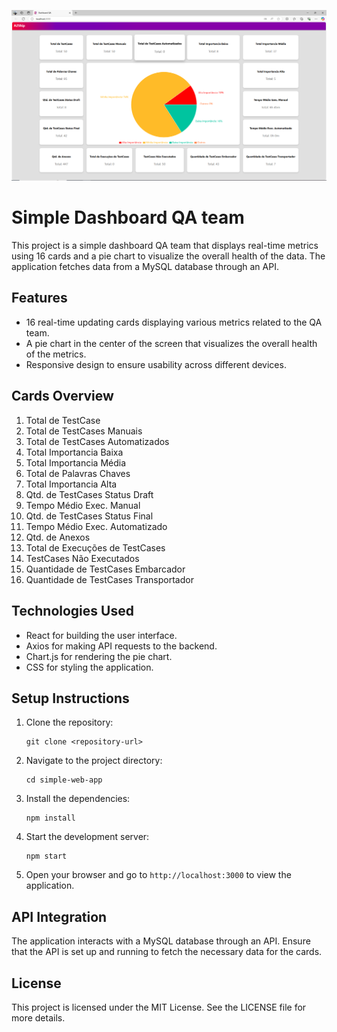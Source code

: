 ![Dashboard](img/dashboard.png)

# Simple Dashboard QA team

This project is a simple dashboard QA team that displays real-time metrics using 16 cards and a pie chart to visualize the overall health of the data. The application fetches data from a MySQL database through an API.

## Features

- 16 real-time updating cards displaying various metrics related to the QA team.
- A pie chart in the center of the screen that visualizes the overall health of the metrics.
- Responsive design to ensure usability across different devices.

## Cards Overview

1. Total de TestCase
2. Total de TestCases Manuais
3. Total de TestCases Automatizados
4. Total Importancia Baixa
5. Total Importancia Média
6. Total de Palavras Chaves
7. Total Importancia Alta
8. Qtd. de TestCases Status Draft
9. Tempo Médio Exec. Manual
10. Qtd. de TestCases Status Final
11. Tempo Médio Exec. Automatizado
12. Qtd. de Anexos
13. Total de Execuções de TestCases
14. TestCases Não Executados
15. Quantidade de TestCases Embarcador
16. Quantidade de TestCases Transportador

## Technologies Used

- React for building the user interface.
- Axios for making API requests to the backend.
- Chart.js for rendering the pie chart.
- CSS for styling the application.

## Setup Instructions

1. Clone the repository:
   ```
   git clone <repository-url>
   ```

2. Navigate to the project directory:
   ```
   cd simple-web-app
   ```

3. Install the dependencies:
   ```
   npm install
   ```

4. Start the development server:
   ```
   npm start
   ```

5. Open your browser and go to `http://localhost:3000` to view the application.

## API Integration

The application interacts with a MySQL database through an API. Ensure that the API is set up and running to fetch the necessary data for the cards.

## License

This project is licensed under the MIT License. See the LICENSE file for more details.